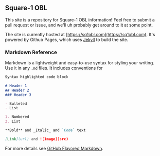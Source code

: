 ## Square-1 OBL

This site is a repository for Square-1 OBL information!  Feel free to submit a pull request or issue, and we'll uh probably get around to it at some point.

The site is currently hosted at [https://sq1obl.com](https://sq1obl.com).  It's powered by Github Pages, which uses [Jekyll](https://jekyllrb.com/) to build the site.

### Markdown Reference

Markdown is a lightweight and easy-to-use syntax for styling your writing. Use it in any `.md` files.  It includes conventions for

```markdown
Syntax highlighted code block

# Header 1
## Header 2
### Header 3

- Bulleted
- List

1. Numbered
2. List

**Bold** and _Italic_ and `Code` text

[Link](url) and ![Image](src)
```

For more details see [GitHub Flavored Markdown](https://guides.github.com/features/mastering-markdown/).
